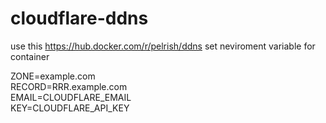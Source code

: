 # cloudflare-ddns
use this https://hub.docker.com/r/pelrish/ddns
set neviroment variable for container

ZONE=example.com <br>
RECORD=RRR.example.com<br>
EMAIL=CLOUDFLARE_EMAIL<br>
KEY=CLOUDFLARE_API_KEY<br>
